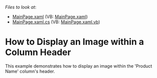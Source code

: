 <!-- default file list -->
*Files to look at*:

* [MainPage.xaml](./CS/HeaderImage/MainPage.xaml) (VB: [MainPage.xaml](./VB/HeaderImage/MainPage.xaml))
* [MainPage.xaml.cs](./CS/HeaderImage/MainPage.xaml.cs) (VB: [MainPage.xaml.vb](./VB/HeaderImage/MainPage.xaml.vb))
<!-- default file list end -->
# How to Display an Image within a Column Header


<p>This example demonstrates how to display an image within the 'Product Name' column's header.</p>

<br/>


